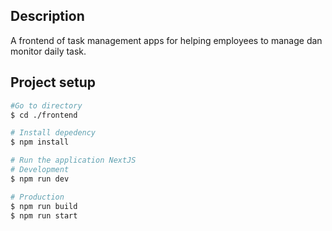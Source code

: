## Description

A frontend of task management apps for helping employees to manage dan monitor daily task.

## Project setup

```bash
#Go to directory
$ cd ./frontend

# Install depedency
$ npm install

# Run the application NextJS
# Development
$ npm run dev

# Production
$ npm run build
$ npm run start
```

